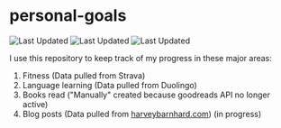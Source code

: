 # personal-goals
![Last Updated](https://img.shields.io/date/1616067592?color=FC4C02&label=Fitness%20Updated&logo=strava)
![Last Updated](https://img.shields.io/date/1616067592?color=7ac70c&label=Language%20Updated&logo=duolingo)
![Last Updated](https://img.shields.io/date/1616067592?color=e9e5cd&label=Books%20Updated&logo=goodreads)

I use this repository to keep track of my progress in these major areas:

1. Fitness (Data pulled from Strava)
2. Language learning (Data pulled from Duolingo)
3. Books read ("Manually" created because goodreads API no longer active)
4. Blog posts (Data pulled from [harveybarnhard.com](https://harveybarnhard.com)) (in progress)

